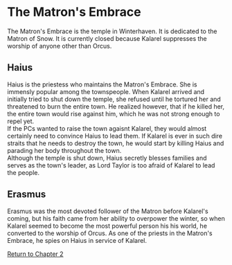 # The Matron's Embrace

The Matron's Embrace is the temple in Winterhaven. It is dedicated to the Matron of Snow. It is currently closed because Kalarel suppresses the worship of anyone other than Orcus.

## Haius

Haius is the priestess who maintains the Matron's Embrace. She is immensly popular among the townspeople. When Kalarel arrived and initially tried to shut down the temple, she refused until he tortured her and threatened to burn the entire town. He realized however, that if he killed her, the entire town would rise against him, which he was not strong enough to repel yet.  
If the PCs wanted to raise the town agaisnt Kalarel, they would almost certainly need to convince Haius to lead them. If Kalarel is ever in such dire straits that he needs to destroy the town, he would start by killing Haius and parading her body throughout the town.  
Although the temple is shut down, Haius secretly blesses families and serves as the town's leader, as Lord Taylor is too afraid of Kalarel to lead the people.

## Erasmus

Erasmus was the most devoted follower of the Matron before Kalarel's coming, but his faith came from her ability to overpower the winter, so when Kalarel seemed to become the most powerful person his his world, he converted to the worship of Orcus. As one of the priests in the Matron's Embrace, he spies on Haius in service of Kalarel.

[Return to Chapter 2](winterhaven.md)
